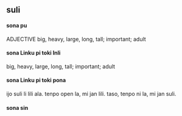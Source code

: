## suli

#### sona pu

ADJECTIVE big, heavy, large, long, tall; important; adult

#### sona Linku pi toki Inli

big, heavy, large, long, tall; important; adult

#### sona Linku pi toki pona

ijo suli li lili ala. tenpo open la, mi jan lili. taso, tenpo ni la, mi jan suli.

#### sona sin

